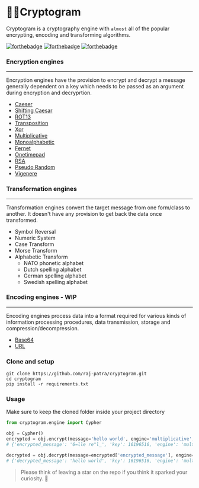 # 🐱‍💻Cryptogram
Cryptogram is a cryptography engine with `almost` all of the popular encrypting, encoding and transforming algorithms.

[![forthebadge](https://forthebadge.com/images/badges/built-with-swag.svg)](https://forthebadge.com)
[![forthebadge](https://forthebadge.com/images/badges/powered-by-black-magic.svg)](https://forthebadge.com)
[![forthebadge](https://forthebadge.com/images/badges/check-it-out.svg)](https://forthebadge.com)

### Encryption engines
---
Encryption engines have the provision to encrypt and decrypt a message generally dependent on a key which
needs to be passed as an argument during encryption and decryprtion.
* [Caeser](https://en.wikipedia.org/wiki/Caesar_cipher)
* [Shifting Caesar](https://en.wikipedia.org/wiki/Caesar_cipher)
* [ROT13](https://en.wikipedia.org/wiki/ROT13)
* [Transposition](https://en.wikipedia.org/wiki/Transposition_cipher)
* [Xor](https://en.wikipedia.org/wiki/XOR_cipher)
* [Multiplicative](https://www.tutorialspoint.com/cryptography_with_python/cryptography_with_python_multiplicative_cipher.htm)
* [Monoalphabetic](https://en.wikipedia.org/wiki/Substitution_cipher)
* [Fernet](https://en.wikipedia.org/wiki/Symmetric-key_algorithm)
* [Onetimepad](https://en.wikipedia.org/wiki/One-time_pad)
* [RSA](https://en.wikipedia.org/wiki/RSA_(cryptosystem))
* [Pseudo Random](http://www.google.com?query=how%20to%20shuffle%20list%20python)
* [Vigenere](https://en.wikipedia.org/wiki/Vigen%C3%A8re_cipher)

### Transformation engines
---
Transformation engines convert the target message from one form/class to another. It doesn't have any
provision to get back the data once transformed.
* Symbol Reversal
* Numeric System
* Case Transform
* Morse Transform
* Alphabetic Transform
    * NATO phonetic alphabet
    * Dutch spelling alphabet
    * German spelling alphabet
    * Swedish spelling alphabet

### Encoding engines - WIP
---
Encoding engines process data into a format required for various kinds of information processing procedures, data transmission, storage and compression/decompression.
* [Base64](https://en.wikipedia.org/wiki/Base64)
* [URL](https://en.wikipedia.org/wiki/Percent-encoding)


### Clone and setup
```
git clone https://github.com/raj-patra/cryptogram.git
cd cryptogram
pip install -r requirements.txt
```

### Usage
Make sure to keep the cloned folder inside your project directory
```python
from cryptogram.engine import Cypher

obj = Cypher()
encrypted = obj.encrypt(message='hello world', engine='multiplicative',  key=16196516)
# {'encrypted_message': '6=lle re^l_', 'key': 16196516, 'engine': 'multiplicative'}

decrypted = obj.decrypt(message=encrypted['encrypted_message'], engine=encrypted['engine'], key=encrypted['key'])
# {'decrypted_message': 'hello world', 'key': 16196516, 'engine': 'multiplicative'}

```

> Please think of leaving a star on the repo if you think it sparked your curiosity. 🙏